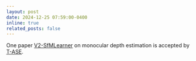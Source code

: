 ```yaml
---
layout: post
date: 2024-12-25 07:59:00-0400
inline: true
related_posts: false
---
```


One paper [V2-SfMLearner](https://arxiv.org/pdf/2412.17595) on monocular depth estimation is accepted by [T-ASE](https://ieeexplore.ieee.org/xpl/RecentIssue.jsp?punumber=8856).
